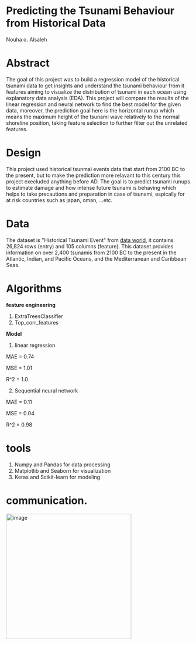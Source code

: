 # Predicting the Tsunami Behaviour from Historical Data

Nouha o. Alsaleh
# Abstract

The goal of this project was to build a regression model of the historical tsunami data to get insights and understand the tsunami behaviour from it features aiming to visualize the distribution of tsunami in each ocean using explanatory data analysis (EDA). This project will compare the results of the linear regression and neural network to find the best model for the given data, moreover, the prediction goal here is the horizontal runup which means the maximum height of the tsunami wave relatively to the normal shoreline position, taking feature selection to further filter out the unrelated features.

# Design

This project used historical tsunmai events data that start from 2100 BC to the present, but to make the prediction more relavant to this century this project execluded anything before AD. The goal is to predict tsunami runups to estimate damage and how intense future tsunami is behaving which helps to take precautions and preparation in case of tsunami, espically for at risk countries such as japan, oman, ...etc.


# Data 

The dataset is "Historical Tsunami Event" from [data world](https://data.world/dhs/), it contains  26,824 rows (entry) and 105 columns (feature). This dataset provides information on over 2,400 tsunamis from 2100 BC to the present in the Atlantic, Indian, and Pacific Oceans, and the Mediterranean and Caribbean Seas. 

# Algorithms

**feature engineering**

1. ExtraTreesClassifier
2. Top_corr_features

**Model**

1. linear regression

MAE =  0.74

MSE =  1.01

R^2 =  1.0

2. Sequential neural network

MAE =  0.11

MSE =  0.04

R^2 =  0.98


# tools

1. Numpy and Pandas for data processing
3. Matplotlib and Seaborn for visualization
4. Keras and Scikit-learn for modeling


# communication.
<img width="342" alt="image" src="https://user-images.githubusercontent.com/86769038/146331485-ffd08959-8a9c-427a-bddb-523009420c16.png">




